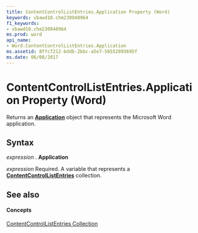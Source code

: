 ```yaml
---
title: ContentControlListEntries.Application Property (Word)
keywords: vbawd10.chm230948964
f1_keywords:
- vbawd10.chm230948964
ms.prod: word
api_name:
- Word.ContentControlListEntries.Application
ms.assetid: 8ffc7212-bddb-2bbc-a5e7-56552893695f
ms.date: 06/08/2017
---
```



# ContentControlListEntries.Application Property (Word)

Returns an **[Application](application-object-word.md)** object that represents the Microsoft Word application.


## Syntax

 _expression_ . **Application**

 _expression_ Required. A variable that represents a **[ContentControlListEntries](contentcontrollistentries-object-word.md)** collection.


## See also


#### Concepts


[ContentControlListEntries Collection](contentcontrollistentries-object-word.md)

